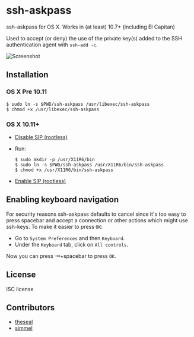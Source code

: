 ssh-askpass
===========

ssh-askpass for OS X. Works in (at least) 10.7+ (including El Capitan)

Used to accept (or deny) the use of the private key(s) added to the SSH authentication agent with `ssh-add -c`.

![Screenshot](https://github.com/theseal/ssh-askpass/raw/master/sample/ssh-askpass.png)

## Installation
### OS X Pre 10.11
```
$ sudo ln -s $PWD/ssh-askpass /usr/libexec/ssh-askpass
$ chmod +x /usr/libexec/ssh-askpass
```
### OS X 10.11+
* [Disable SIP (rootless)](http://www.imore.com/el-capitan-system-integrity-protection-helps-keep-malware-away)
* Run:

    ```
    $ sudo mkdir -p /usr/X11R6/bin
    $ sudo ln -s $PWD/ssh-askpass /usr/X11R6/bin/ssh-askpass 
    $ chmod +x /usr/X11R6/bin/ssh-askpass
    ```
* [Enable SIP (rootless)](http://www.imore.com/el-capitan-system-integrity-protection-helps-keep-malware-away)

## Enabling keyboard navigation
For security reasons ssh-askpass defaults to cancel since it's too easy to
press spacebar and accept a connection or other actions which might use
ssh-keys. To make it easier to press `OK`:

* Go to `System Preferences` and then `Keyboard`.
* Under the `Keyboard` tab, click on `All controls`.

Now you can press ⇥+spacebar to press `OK`.

## License
ISC license

## Contributors
* [theseal](https://github.com/theseal)
* [simmel](https://github.com/simmel)
